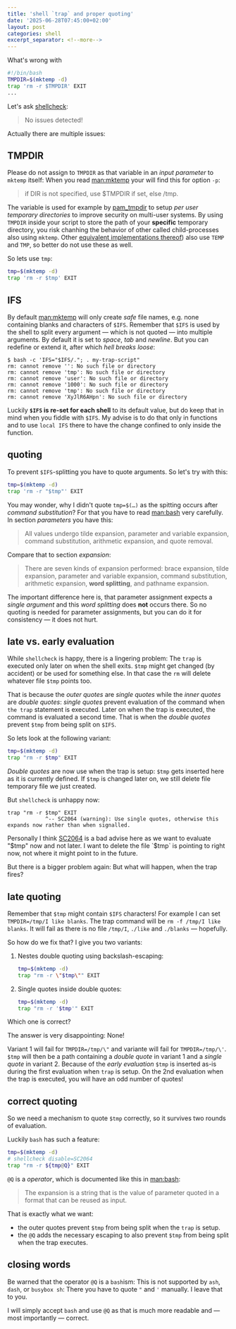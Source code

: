 ```yaml
---
title: 'shell `trap` and proper quoting'
date: '2025-06-28T07:45:00+02:00'
layout: post
categories: shell
excerpt_separator: <!--more-->
---
```


What's wrong with
```sh
#!/bin/bash
TMPDIR=$(mktemp -d)
trap 'rm -r $TMPDIR' EXIT
...
```

<!--more-->

Let's ask [shellcheck](https://www.shellcheck.net/):
> No issues detected!

Actually there are multiple issues:

## TMPDIR

Please do not assign to `TMPDIR` as that variable in an *input parameter* to `mktemp` itself:
When you read [man:mktemp](man:mktemp(1)) your will find this for option `-p`:
> if DIR is not specified, use $TMPDIR if set, else /tmp.

The variable is used for example by [pam_tmpdir](man:pam_tmpdir.8) to setup _per user temporary directories_ to improve security on multi-user systems.
By using `TMPDIR` inside your script to store the path of your **specific** temporary directory, you risk chanhing the behavior of other called child-processes also using `mktemp`.
Other [equivalent implementations thereof](https://docs.python.org/3/library/tempfile.html#tempfile.mkstemp)) also use `TEMP` and `TMP`, so better do not use these as well.

So lets use `tmp`:
```sh
tmp=$(mktemp -d)
trap 'rm -r $tmp' EXIT
```

## IFS

By default [man:mktemp](man:mktemp(1)) will only create _safe_ file names, e.g. none containing blanks and characters of `$IFS`.
Remember that `$IFS` is used by the shell to split every argument — which is not quoted — into multiple arguments.
By default it is set to _space_, _tab_ and _newline_.
But you can redefine or extend it, after which _hell breaks loose_:
```console
$ bash -c 'IFS="$IFS/."; . my-trap-script"
rm: cannot remove '': No such file or directory
rm: cannot remove 'tmp': No such file or directory
rm: cannot remove 'user': No such file or directory
rm: cannot remove '1000': No such file or directory
rm: cannot remove 'tmp': No such file or directory
rm: cannot remove 'XyJlR6AHpn': No such file or directory
```

Luckily **`$IFS` is re-set for each shell** to its default value, but do keep that in mind when you fiddle with `$IFS`.
My advise is to do that only in functions and to use `local IFS` there to have the change confined to only inside the function.

## quoting

To prevent `$IFS`-splitting you have to quote arguments.
So let's try with this:
```sh
tmp=$(mktemp -d)
trap 'rm -r "$tmp"' EXIT
```

You may wonder, why I didn't quote `tmp=$(…)` as the spitting occurs after _command substitution_?
For that you have to read [man:bash](man:bash(1)) very carefully.
In section _parameters_ you have this:
> All values undergo tilde expansion, parameter and variable expansion, command substitution, arithmetic expansion, and quote removal.

Compare that to section _expansion_:
> There are seven kinds of expansion performed: brace expansion, tilde expansion, parameter and variable expansion, command substitution, arithmetic expansion, **word splitting**, and pathname expansion.

The important difference here is, that parameter assignment expects a _single argument_ and this _word splitting_ does **not** occurs there.
So no quoting is needed for parameter assignments, but you can do it for consistency — it does not hurt.

## late vs. early evaluation

While `shellcheck` is happy, there is a lingering problem:
The `trap` is executed only later on when the shell exits.
`$tmp` might get changed (by accident) or be used for something else.
In that case the `rm` will delete whatever file `$tmp` points too.

That is because the _outer quotes_ are _single quotes_ while the _inner quotes_ are _double quotes_:
_single quotes_ prevent evaluation of the command when `the trap` statement is executed.
Later on when the trap is executed, the command is evaluated a second time.
That is when the _double quotes_ prevent `$tmp` from being split on `$IFS`.

So lets look at the following variant:
```sh
tmp=$(mktemp -d)
trap "rm -r $tmp" EXIT
```

_Double quotes_ are now use when the trap is setup:
`$tmp` gets inserted here as it is currently defined.
If `$tmp` is changed later on, we still delete file temporary file we just created.

But `shellcheck` is unhappy now:
```
trap "rm -r $tmp" EXIT
            ^-- SC2064 (warning): Use single quotes, otherwise this expands now rather than when signalled.
```
Personally I think [SC2064](https://www.shellcheck.net/wiki/SC2064) is a bad advise here as we want to evaluate "$tmp" now and not later.
I want to delete the file `$tmp` is pointing to right now, not where it might point to in the future.

But there is a bigger problem again:
But what will happen, when the trap fires?

## late quoting

Remember that `$tmp` might contain `$IFS` characters!
For example I can set `TMPDIR=/tmp/I like blanks`.
The trap command will be `rm -f /tmp/I like blanks`.
It will fail as there is no file `/tmp/I`, `./like` and `./blanks` — hopefully.

So how do we fix that?
I give you two variants:
1. Nestes double quoting using backslash-escaping:
   ```sh
   tmp=$(mktemp -d)
   trap "rm -r \"$tmp\"" EXIT
   ```

2. Single quotes inside double quotes:
   ```sh
   tmp=$(mktemp -d)
   trap "rm -r '$tmp'" EXIT
   ```

Which one is correct?

The answer is very disappointing:
None!

Variant 1 will fail for `TMPDIR=/tmp/\"` and variante will fail for `TMPDIR=/tmp/\'`.
`$tmp` will then be a path containing a _double quote_ in variant 1 and a _single quote_ in variant 2.
Because of the _early evaluation_ `$tmp` is inserted as-is during the first evaluation when `trap` is setup.
On the 2nd evaluation when the trap is executed, you will have an odd number of quotes!

## correct quoting

So we need a mechanism to quote `$tmp` correctly, so it survives two rounds of evaluation.

Luckily `bash` has such a feature:
```sh
tmp=$(mktemp -d)
# shellcheck disable=SC2064
trap "rm -r ${tmp@Q}" EXIT
```

`@Q` is a _operator_, which is documented like this in [man:bash](man:bash(1)):
> The expansion is a string that is the value of parameter quoted in a format that can be reused as input.

That is exactly what we want:
- the outer quotes prevent `$tmp` from being split when the `trap` is setup.
- the `@Q` adds the necessary escaping to also prevent `$tmp` from being split when the trap executes.

## closing words

Be warned that the operator `@Q` is a `bash`ism:
This is not supported by `ash`, `dash`, or `busybox sh`:
There you have to quote `"` and `'` manually.
I leave that to you.

I will simply accept `bash` and use `@Q` as that is much more readable and — most importantly — correct.
